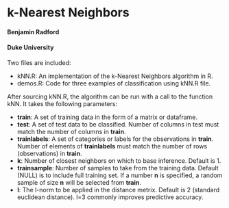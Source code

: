 # k-Nearest Neighbors

#### Benjamin Radford
#### Duke University

Two files are included:

* kNN.R: An implementation of the k-Nearest Neighbors algorithm in R.
* demos.R: Code for three examples of classification using kNN.R file.

After sourcing kNN.R, the algorithm can be run with a call to the function kNN.  It takes the following parameters:

* __train__: A set of training data in the form of a matrix or dataframe.
* __test__: A set of test data to be classified.  Number of columns in test must match the number of columns in __train__.
* __trainlabels__: A set of categories or labels for the observations in __train__.  Number of elements of  __trainlabels__ must match the number of rows (observations) in __train__.
* __k__: Number of closest neighbors on which to base inference.  Default is 1.
* __trainsample__: Number of samples to take from the training data.  Default (NULL) is to include full training set.  If a number __n__ is specified, a random sample of size __n__ will be selected from __train__.
* __l__: The l-norm to be applied in the distance metrix.  Default is 2 (standard euclidean distance).  l=3 commonly improves predictive accuracy.